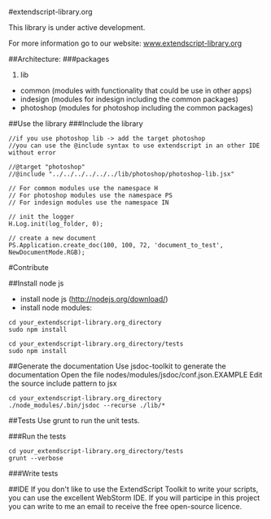 #extendscript-library.org

This library is under active development.

For more information go to our website:
www.extendscript-library.org

##Architecture:
###packages
1. lib
  * common (modules with functionality that could be use in other apps)
  * indesign (modules for indesign including the common packages)
  * photoshop (modules for photoshop including the common packages)

##Use the library
###Include the library
```
//if you use photoshop lib -> add the target photoshop
//you can use the @include syntax to use extendscript in an other IDE without error

//@target "photoshop"
//@include "../../../../../../lib/photoshop/photoshop-lib.jsx"

// For common modules use the namespace H
// For photoshop modules use the namespace PS
// For indesign modules use the namespace IN

// init the logger
H.Log.init(log_folder, 0);

// create a new document
PS.Application.create_doc(100, 100, 72, 'document_to_test', NewDocumentMode.RGB);

```

#Contribute


##Install node js
  * install node js (http://nodejs.org/download/)
  * install node modules:
  ```
  cd your_extendscript-library.org_directory
  sudo npm install

  cd your_extendscript-library.org_directory/tests
  sudo npm install

  ```


##Generate the documentation
Use jsdoc-toolkit to generate the documentation
Open the file nodes/modules/jsdoc/conf.json.EXAMPLE
Edit the source include pattern to jsx

```
cd your_extendscript-library.org_directory
./node_modules/.bin/jsdoc --recurse ./lib/*
```


##Tests
Use grunt to run the unit tests.


###Run the tests
```
cd your_extendscript-library.org_directory/tests
grunt --verbose
```

###Write tests


##IDE
If you don't like to use the ExtendScript Toolkit to write your scripts, you can use the excellent WebStorm IDE.
If you will participe in this project you can write to me an email to receive the free open-source licence.

